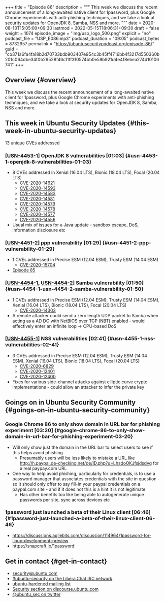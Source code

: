 +++
title = "Episode 86"
description = """
  This week we discuss the recent announcement of a long-awaited native
  client for 1password, plus Google Chrome experiments with anti-phishing
  techniques, and we take a look at security updates for OpenJDK 8, Samba,
  NSS and more.
  """
date = 2020-08-13T15:05:00+09:30
lastmod = 2022-05-15T18:06:31+09:30
draft = false
weight = 1074
episode_image = "img/usp_logo_500.png"
explicit = "no"
podcast_file = "USP_E086.mp3"
podcast_duration = "09:05"
podcast_bytes = 8732957
permalink = "https://ubuntusecuritypodcast.org/episode-86/"
guid = "cb371a6fa4fa18b2d70733bdb903407e954c3b45ff4716bb4f3217d550360b201c064dbe34f0b29528f46c11ff310574bb0e59b921d4e4f8ebea274d10106741"
+++

## Overview {#overview}

This week we discuss the recent announcement of a long-awaited native
client for 1password, plus Google Chrome experiments with anti-phishing
techniques, and we take a look at security updates for OpenJDK 8, Samba,
NSS and more.


## This week in Ubuntu Security Updates {#this-week-in-ubuntu-security-updates}

13 unique CVEs addressed


### [[USN-4453-1](https://usn.ubuntu.com/4453-1/)] OpenJDK 8 vulnerabilities [01:03] {#usn-4453-1-openjdk-8-vulnerabilities-01-03}

-   8 CVEs addressed in Xenial (16.04 LTS), Bionic (18.04 LTS), Focal (20.04 LTS)
    -   [CVE-2020-14621](https://ubuntu.com/security/CVE-2020-14621) <!-- medium -->
    -   [CVE-2020-14593](https://ubuntu.com/security/CVE-2020-14593) <!-- medium -->
    -   [CVE-2020-14583](https://ubuntu.com/security/CVE-2020-14583) <!-- medium -->
    -   [CVE-2020-14581](https://ubuntu.com/security/CVE-2020-14581) <!-- medium -->
    -   [CVE-2020-14579](https://ubuntu.com/security/CVE-2020-14579) <!-- medium -->
    -   [CVE-2020-14578](https://ubuntu.com/security/CVE-2020-14578) <!-- medium -->
    -   [CVE-2020-14577](https://ubuntu.com/security/CVE-2020-14577) <!-- medium -->
    -   [CVE-2020-14556](https://ubuntu.com/security/CVE-2020-14556) <!-- medium -->
-   Usual mix of issues for a Java update - sandbox escape, DoS, information
    disclosure etc


### [[USN-4451-2](https://usn.ubuntu.com/4451-2/)] ppp vulnerability [01:29] {#usn-4451-2-ppp-vulnerability-01-29}

-   1 CVEs addressed in Precise ESM (12.04 ESM), Trusty ESM (14.04 ESM)
    -   [CVE-2020-15704](https://ubuntu.com/security/CVE-2020-15704) <!-- medium -->
-   [Episode 85](https://ubuntusecuritypodcast.org/episode-85/)


### [[USN-4454-1](https://usn.ubuntu.com/4454-1/), [USN-4454-2](https://usn.ubuntu.com/4454-2/)] Samba vulnerability [01:50] {#usn-4454-1-usn-4454-2-samba-vulnerability-01-50}

-   1 CVEs addressed in Precise ESM (12.04 ESM), Trusty ESM (14.04 ESM),
    Xenial (16.04 LTS), Bionic (18.04 LTS), Focal (20.04 LTS)
    -   [CVE-2020-14303](https://ubuntu.com/security/CVE-2020-14303) <!-- medium -->
-   A remote attacker could send a zero length UDP packet to Samba when
    acting as a AD DC with NetBIOS over TCP (NBT) enabled - would effectively
    enter an infinite loop -&gt; CPU-based DoS


### [[USN-4455-1](https://usn.ubuntu.com/4455-1/)] NSS vulnerabilities [02:41] {#usn-4455-1-nss-vulnerabilities-02-41}

-   3 CVEs addressed in Precise ESM (12.04 ESM), Trusty ESM (14.04 ESM), Xenial (16.04 LTS), Bionic (18.04 LTS), Focal (20.04 LTS)
    -   [CVE-2020-6829](https://ubuntu.com/security/CVE-2020-6829) <!-- medium -->
    -   [CVE-2020-12401](https://ubuntu.com/security/CVE-2020-12401) <!-- medium -->
    -   [CVE-2020-12400](https://ubuntu.com/security/CVE-2020-12400) <!-- medium -->
-   Fixes for various side-channel attacks against elliptic curve crypto
    implementations - could allow an attacker to infer the private key


## Goings on in Ubuntu Security Community {#goings-on-in-ubuntu-security-community}


### Google Chrome 86 to only show domain in URL bar for phishing experiment [03:20] {#google-chrome-86-to-only-show-domain-in-url-bar-for-phishing-experiment-03-20}

-   Will only show just the domain in the URL bar to select users to see if
    this helps avoid phishing
    -   Presumably users will be less likely to mistake a URL like
        <http://h.paypal.de-checking.net/de/ID.php?u=LhsdoOKJfsjdsdvg>  for a
        real paypay.com URL
-   One way to help avoid phishing, particularly for credentials, is to use a
    password manager that associates credentials with the site in question -
    so it should only offer to say fill-in your paypal credentials on a
    paypal.com site - and if it does not this is a hint it is not legitimate
    -   Has other benefits too like being able to autogenerate unique passwords
        per site, sync across devices etc


### 1password just launched a beta of their Linux client [06:46] {#1password-just-launched-a-beta-of-their-linux-client-06-46}

-   <https://discussions.agilebits.com/discussion/114964/1password-for-linux-development-preview>
-   <https://snapcraft.io/1password>


## Get in contact {#get-in-contact}

-   [security@ubuntu.com](mailto:security@ubuntu.com)
-   [#ubuntu-security on the Libera.Chat IRC network](https://libera.chat)
-   [ubuntu-hardened mailing list](https://lists.ubuntu.com/mailman/listinfo/ubuntu-hardened)
-   [Security section on discourse.ubuntu.com](https://discourse.ubuntu.com/c/security)
-   [@ubuntu_sec on twitter](https://twitter.com/ubuntu_sec)